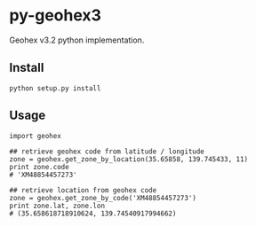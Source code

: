 # py-geohex3
Geohex v3.2 python implementation.

## Install

```
python setup.py install
```

## Usage

```
import geohex

## retrieve geohex code from latitude / longitude
zone = geohex.get_zone_by_location(35.65858, 139.745433, 11)
print zone.code
# 'XM48854457273'

## retrieve location from geohex code
zone = geohex.get_zone_by_code('XM48854457273')
print zone.lat, zone.lon
# (35.658618718910624, 139.74540917994662)
```

